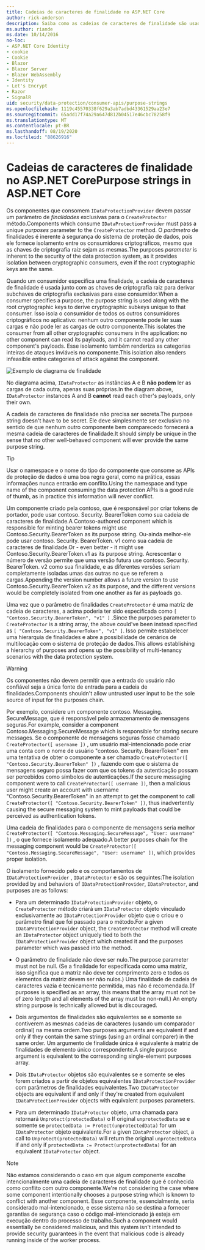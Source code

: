```yaml
---
title: Cadeias de caracteres de finalidade no ASP.NET Core
author: rick-anderson
description: Saiba como as cadeias de caracteres de finalidade são usadas no ASP.NET Core APIs de proteção de dados.
ms.author: riande
ms.date: 10/14/2016
no-loc:
- ASP.NET Core Identity
- cookie
- Cookie
- Blazor
- Blazor Server
- Blazor WebAssembly
- Identity
- Let's Encrypt
- Razor
- SignalR
uid: security/data-protection/consumer-apis/purpose-strings
ms.openlocfilehash: 1119c45570338f629a3ab7adbd43361529aa23e7
ms.sourcegitcommit: 65add17f74a29a647d812b04517e46cbc78258f9
ms.translationtype: MT
ms.contentlocale: pt-BR
ms.lasthandoff: 08/19/2020
ms.locfileid: "88626916"
---
```

# <a name="purpose-strings-in-aspnet-core"></a><span data-ttu-id="4136f-103">Cadeias de caracteres de finalidade no ASP.NET Core</span><span class="sxs-lookup"><span data-stu-id="4136f-103">Purpose strings in ASP.NET Core</span></span>

<a name="data-protection-consumer-apis-purposes"></a>

<span data-ttu-id="4136f-104">Os componentes que consomem `IDataProtectionProvider` devem passar um parâmetro de *finalidades* exclusivas para o `CreateProtector` método.</span><span class="sxs-lookup"><span data-stu-id="4136f-104">Components which consume `IDataProtectionProvider` must pass a unique *purposes* parameter to the `CreateProtector` method.</span></span> <span data-ttu-id="4136f-105">O *parâmetro* de finalidades é inerente à segurança do sistema de proteção de dados, pois ele fornece isolamento entre os consumidores criptográficos, mesmo que as chaves de criptografia raiz sejam as mesmas.</span><span class="sxs-lookup"><span data-stu-id="4136f-105">The purposes *parameter* is inherent to the security of the data protection system, as it provides isolation between cryptographic consumers, even if the root cryptographic keys are the same.</span></span>

<span data-ttu-id="4136f-106">Quando um consumidor especifica uma finalidade, a cadeia de caracteres de finalidade é usada junto com as chaves de criptografia raiz para derivar subchaves de criptografia exclusivas para esse consumidor.</span><span class="sxs-lookup"><span data-stu-id="4136f-106">When a consumer specifies a purpose, the purpose string is used along with the root cryptographic keys to derive cryptographic subkeys unique to that consumer.</span></span> <span data-ttu-id="4136f-107">Isso isola o consumidor de todos os outros consumidores criptográficos no aplicativo: nenhum outro componente pode ler suas cargas e não pode ler as cargas de outro componente.</span><span class="sxs-lookup"><span data-stu-id="4136f-107">This isolates the consumer from all other cryptographic consumers in the application: no other component can read its payloads, and it cannot read any other component's payloads.</span></span> <span data-ttu-id="4136f-108">Esse isolamento também renderiza as categorias inteiras de ataques inviáveis no componente.</span><span class="sxs-lookup"><span data-stu-id="4136f-108">This isolation also renders infeasible entire categories of attack against the component.</span></span>

![Exemplo de diagrama de finalidade](purpose-strings/_static/purposes.png)

<span data-ttu-id="4136f-110">No diagrama acima, `IDataProtector` as instâncias A e B **não podem** ler as cargas de cada outra, apenas suas próprias.</span><span class="sxs-lookup"><span data-stu-id="4136f-110">In the diagram above, `IDataProtector` instances A and B **cannot** read each other's payloads, only their own.</span></span>

<span data-ttu-id="4136f-111">A cadeia de caracteres de finalidade não precisa ser secreta.</span><span class="sxs-lookup"><span data-stu-id="4136f-111">The purpose string doesn't have to be secret.</span></span> <span data-ttu-id="4136f-112">Ele deve simplesmente ser exclusivo no sentido de que nenhum outro componente bem comparecedo fornecerá a mesma cadeia de caracteres de finalidade.</span><span class="sxs-lookup"><span data-stu-id="4136f-112">It should simply be unique in the sense that no other well-behaved component will ever provide the same purpose string.</span></span>

>[!TIP]
> <span data-ttu-id="4136f-113">Usar o namespace e o nome do tipo do componente que consome as APIs de proteção de dados é uma boa regra geral, como na prática, essas informações nunca entrarão em conflito.</span><span class="sxs-lookup"><span data-stu-id="4136f-113">Using the namespace and type name of the component consuming the data protection APIs is a good rule of thumb, as in practice this information will never conflict.</span></span>
>
><span data-ttu-id="4136f-114">Um componente criado pela contoso, que é responsável por criar tokens de portador, pode usar contoso. Security. BearerToken como sua cadeia de caracteres de finalidade.</span><span class="sxs-lookup"><span data-stu-id="4136f-114">A Contoso-authored component which is responsible for minting bearer tokens might use Contoso.Security.BearerToken as its purpose string.</span></span> <span data-ttu-id="4136f-115">Ou-ainda melhor-ele pode usar contoso. Security. BearerToken. v1 como sua cadeia de caracteres de finalidade.</span><span class="sxs-lookup"><span data-stu-id="4136f-115">Or - even better - it might use Contoso.Security.BearerToken.v1 as its purpose string.</span></span> <span data-ttu-id="4136f-116">Acrescentar o número de versão permite que uma versão futura use contoso. Security. BearerToken. v2 como sua finalidade, e as diferentes versões seriam completamente isoladas umas das outras no que se referem a cargas.</span><span class="sxs-lookup"><span data-stu-id="4136f-116">Appending the version number allows a future version to use Contoso.Security.BearerToken.v2 as its purpose, and the different versions would be completely isolated from one another as far as payloads go.</span></span>

<span data-ttu-id="4136f-117">Uma vez que o parâmetro de finalidades `CreateProtector` é uma matriz de cadeia de caracteres, a acima poderia ter sido especificada como `[ "Contoso.Security.BearerToken", "v1" ]` .</span><span class="sxs-lookup"><span data-stu-id="4136f-117">Since the purposes parameter to `CreateProtector` is a string array, the above could've been instead specified as `[ "Contoso.Security.BearerToken", "v1" ]`.</span></span> <span data-ttu-id="4136f-118">Isso permite estabelecer uma hierarquia de finalidades e abre a possibilidade de cenários de multilocação com o sistema de proteção de dados.</span><span class="sxs-lookup"><span data-stu-id="4136f-118">This allows establishing a hierarchy of purposes and opens up the possibility of multi-tenancy scenarios with the data protection system.</span></span>

<a name="data-protection-contoso-purpose"></a>

>[!WARNING]
> <span data-ttu-id="4136f-119">Os componentes não devem permitir que a entrada do usuário não confiável seja a única fonte de entrada para a cadeia de finalidades.</span><span class="sxs-lookup"><span data-stu-id="4136f-119">Components shouldn't allow untrusted user input to be the sole source of input for the purposes chain.</span></span>
>
><span data-ttu-id="4136f-120">Por exemplo, considere um componente contoso. Messaging. SecureMessage, que é responsável pelo armazenamento de mensagens seguras.</span><span class="sxs-lookup"><span data-stu-id="4136f-120">For example, consider a component Contoso.Messaging.SecureMessage which is responsible for storing secure messages.</span></span> <span data-ttu-id="4136f-121">Se o componente de mensagens seguras fosse chamado `CreateProtector([ username ])` , um usuário mal-intencionado pode criar uma conta com o nome de usuário "contoso. Security. BearerToken" em uma tentativa de obter o componente a ser chamado `CreateProtector([ "Contoso.Security.BearerToken" ])` , fazendo com que o sistema de mensagens seguro possa fazer com que os tokens da autenticação possam ser percebidos como símbolos de autenticações.</span><span class="sxs-lookup"><span data-stu-id="4136f-121">If the secure messaging component were to call `CreateProtector([ username ])`, then a malicious user might create an account with username "Contoso.Security.BearerToken" in an attempt to get the component to call `CreateProtector([ "Contoso.Security.BearerToken" ])`, thus inadvertently causing the secure messaging system to mint payloads that could be perceived as authentication tokens.</span></span>
>
><span data-ttu-id="4136f-122">Uma cadeia de finalidades para o componente de mensagens seria melhor `CreateProtector([ "Contoso.Messaging.SecureMessage", "User: username" ])` , o que fornece isolamento adequado.</span><span class="sxs-lookup"><span data-stu-id="4136f-122">A better purposes chain for the messaging component would be `CreateProtector([ "Contoso.Messaging.SecureMessage", "User: username" ])`, which provides proper isolation.</span></span>

<span data-ttu-id="4136f-123">O isolamento fornecido pelo e os comportamentos de `IDataProtectionProvider` , `IDataProtector` e são os seguintes:</span><span class="sxs-lookup"><span data-stu-id="4136f-123">The isolation provided by and behaviors of `IDataProtectionProvider`, `IDataProtector`, and purposes are as follows:</span></span>

* <span data-ttu-id="4136f-124">Para um determinado `IDataProtectionProvider` objeto, o `CreateProtector` método criará um `IDataProtector` objeto vinculado exclusivamente ao `IDataProtectionProvider` objeto que o criou e o parâmetro final que foi passado para o método.</span><span class="sxs-lookup"><span data-stu-id="4136f-124">For a given `IDataProtectionProvider` object, the `CreateProtector` method will create an `IDataProtector` object uniquely tied to both the `IDataProtectionProvider` object which created it and the purposes parameter which was passed into the method.</span></span>

* <span data-ttu-id="4136f-125">O parâmetro de finalidade não deve ser nulo.</span><span class="sxs-lookup"><span data-stu-id="4136f-125">The purpose parameter must not be null.</span></span> <span data-ttu-id="4136f-126">(Se a finalidade for especificada como uma matriz, isso significa que a matriz não deve ter comprimento zero e todos os elementos da matriz devem ser não nulos.) Uma finalidade de cadeia de caracteres vazia é tecnicamente permitida, mas não é recomendada.</span><span class="sxs-lookup"><span data-stu-id="4136f-126">(If purposes is specified as an array, this means that the array must not be of zero length and all elements of the array must be non-null.) An empty string purpose is technically allowed but is discouraged.</span></span>

* <span data-ttu-id="4136f-127">Dois argumentos de finalidades são equivalentes se e somente se contiverem as mesmas cadeias de caracteres (usando um comparador ordinal) na mesma ordem.</span><span class="sxs-lookup"><span data-stu-id="4136f-127">Two purposes arguments are equivalent if and only if they contain the same strings (using an ordinal comparer) in the same order.</span></span> <span data-ttu-id="4136f-128">Um argumento de finalidade única é equivalente à matriz de finalidades de elemento único correspondente.</span><span class="sxs-lookup"><span data-stu-id="4136f-128">A single purpose argument is equivalent to the corresponding single-element purposes array.</span></span>

* <span data-ttu-id="4136f-129">Dois `IDataProtector` objetos são equivalentes se e somente se eles forem criados a partir de objetos equivalentes `IDataProtectionProvider` com parâmetros de finalidades equivalentes.</span><span class="sxs-lookup"><span data-stu-id="4136f-129">Two `IDataProtector` objects are equivalent if and only if they're created from equivalent `IDataProtectionProvider` objects with equivalent purposes parameters.</span></span>

* <span data-ttu-id="4136f-130">Para um determinado `IDataProtector` objeto, uma chamada para retornará `Unprotect(protectedData)` o If original `unprotectedData` se e somente se `protectedData := Protect(unprotectedData)` for um `IDataProtector` objeto equivalente.</span><span class="sxs-lookup"><span data-stu-id="4136f-130">For a given `IDataProtector` object, a call to `Unprotect(protectedData)` will return the original `unprotectedData` if and only if `protectedData := Protect(unprotectedData)` for an equivalent `IDataProtector` object.</span></span>

> [!NOTE]
> <span data-ttu-id="4136f-131">Não estamos considerando o caso em que algum componente escolhe intencionalmente uma cadeia de caracteres de finalidade que é conhecida como conflito com outro componente.</span><span class="sxs-lookup"><span data-stu-id="4136f-131">We're not considering the case where some component intentionally chooses a purpose string which is known to conflict with another component.</span></span> <span data-ttu-id="4136f-132">Esse componente, essencialmente, seria considerado mal-intencionado, e esse sistema não se destina a fornecer garantias de segurança caso o código mal-intencionado já esteja em execução dentro do processo de trabalho.</span><span class="sxs-lookup"><span data-stu-id="4136f-132">Such a component would essentially be considered malicious, and this system isn't intended to provide security guarantees in the event that malicious code is already running inside of the worker process.</span></span>
